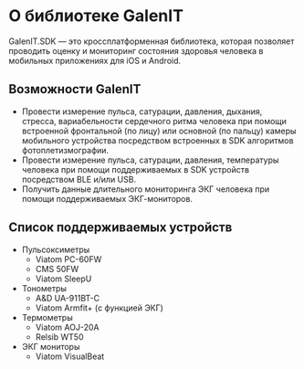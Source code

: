 # О библиотеке GalenIT
GalenIT.SDK — это кроссплатформенная библиотека, которая позволяет проводить 
оценку и мониторинг состояния здоровья человека в мобильных приложениях для iOS и Android.

## Возможности GalenIT
- Провести измерение пульса, сатурации, давления, дыхания, стресса, 
  вариабельности сердечного ритма человека при помощи встроенной фронтальной (по лицу) 
  или основной (по пальцу) камеры мобильного устройства посредством встроенных в SDK алгоритмов 
  фотоплетизмографии.
- Провести измерение пульса, сатурации, давления, температуры человека
  при помощи поддерживаемых в SDK устройств посредством BLE и/или USB.
- Получить данные длительного мониторинга ЭКГ человека при помощи поддерживаемых ЭКГ-мониторов.

## Список поддерживаемых устройств
- Пульсоксиметры
  - Viatom PC-60FW
  - CMS 50FW
  - Viatom SleepU
- Тонометры
  - A&D UA-911BT-C
  - Viatom Armfit+ (с функцией ЭКГ)
- Термометры
  - Viatom AOJ-20A
  - Relsib WT50
- ЭКГ мониторы
  - Viatom VisualBeat
    